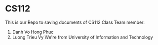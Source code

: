 # CS112
This is our Repo to saving documents of CS112 Class
Team member:
1. Danh Vo Hong Phuc
2. Luong Trieu Vy
We're from University of Information and Technology
